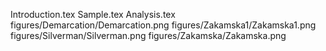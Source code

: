 Introduction.tex
Sample.tex
Analysis.tex
figures/Demarcation/Demarcation.png
figures/Zakamska1/Zakamska1.png
figures/Silverman/Silverman.png
figures/Zakamska/Zakamska.png
